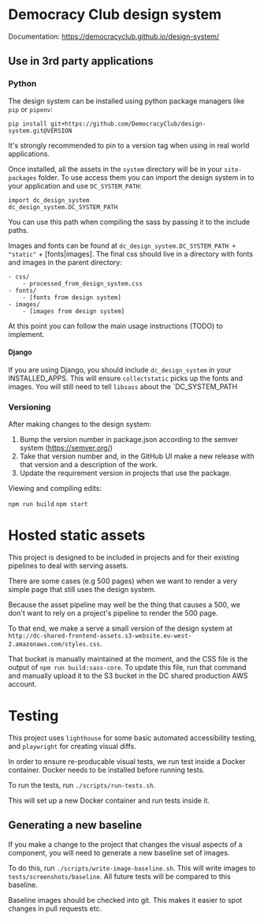 # Democracy Club design system

Documentation: https://democracyclub.github.io/design-system/

## Use in 3rd party applications

### Python

The design system can be installed using python package managers like `pip` or `pipenv`:

`pip install git+https://github.com/DemocracyClub/design-system.git@VERSION`

It's strongly recommended to pin to a version tag when using in real world applications.

Once installed, all the assets in the `system` directory will be in your `site-packages` folder. To use access them you can import the design system in to your application and use `DC_SYSTEM_PATH`:

```
import dc_design_system
dc_design_system.DC_SYSTEM_PATH
```

You can use this path when compiling the sass by passing it to the include paths.

Images and fonts can be found at `dc_design_system.DC_SYSTEM_PATH + "static"` + [fonts|images]. The final css should live in a directory with fonts and images in the parent directory:

```
- css/
    - processed_from_design_system.css
- fonts/
    - [fonts from design system]
- images/
    - [images from design system] 
```

At this point you can follow the main usage instructions (TODO) to implement.

#### Django

If you are using Django, you should include `dc_design_system` in your INSTALLED_APPS. This will ensure `collectstatic` picks up the fonts and images. You will still need to tell `libsass` about the `DC_SYSTEM_PATH

### Versioning

After making changes to the design system: 
1. Bump the version number in package.json according to the semver system (https://semver.org/)
2. Take that version number and, in the GitHub UI make a new release with that version and a description of the work.
3. Update the requirement version in projects that use the package.

Viewing and compiling edits: 

`npm run build`
`npm start`

# Hosted static assets

This project is designed to be included in projects and for their existing 
pipelines to deal with serving assets.

There are some cases (e.g 500 pages) when we want to render a very simple 
page that still uses the design system.

Because the asset pipeline may well be the thing that causes a 500, we don't 
want to rely on a project's pipeline to render the 500 page.

To that end, we make a serve a small version of the design system at
`http://dc-shared-frontend-assets.s3-website.eu-west-2.amazonaws.com/styles.css`.

That bucket is manually maintained at the moment, and the CSS file is the 
output of `npm run build:sass-core`. To update this file, run that command 
and manually upload it to the S3 bucket in the DC shared production AWS 
account. 

# Testing

This project uses `lighthouse` for some basic automated accessibility testing, 
and `playwright` for creating visual diffs.

In order to ensure re-producable visual tests, we run test inside a Docker 
container. Docker needs to be installed before running tests. 

To run the tests, run `./scripts/run-tests.sh`.

This will set up a new Docker container and run tests inside it.

## Generating a new baseline

If you make a change to the project that changes the visual aspects of a 
component, you will need to generate a new baseline set of images. 

To do this, run `./scripts/write-image-baseline.sh`. This will write 
images to `tests/screenshots/baseline`. All future tests will be compared to 
this baseline. 

Baseline images should be checked into git. This makes it easier to spot 
changes in pull requests etc.
